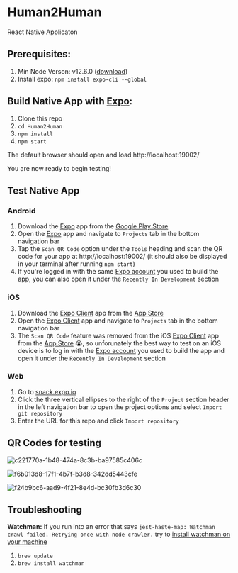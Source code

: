 # Human2Human

React Native Applicaton

## Prerequisites:

1. Min Node Verson: v12.6.0 ([download](https://nodejs.org/en/download/))
2. Install expo: `npm install expo-cli --global`

## Build Native App with [Expo](https://expo.io/features):

1. Clone this repo
2. `cd Human2Human`
3. `npm install`
4. `npm start`

The default browser should open and load http://localhost:19002/

You are now ready to begin testing!

## Test Native App

### Android

1. Download the [Expo](https://play.google.com/store/apps/details?id=host.exp.exponent&hl=en_CA) app from the [Google Play Store](https://play.google.com/store/)
2. Open the [Expo](https://play.google.com/store/apps/details?id=host.exp.exponent&hl=en_CA) app and navigate to `Projects` tab in the bottom navigation bar
3. Tap the `Scan QR Code` option under the `Tools` heading and scan the QR code for your app at http://localhost:19002/ (it should also be displayed in your terminal after running `npm start`)
4. If you're logged in with the same [Expo account](https://expo.io/signup) you used to build the app, you can also open it under the `Recently In Development` section

### iOS

1. Download the [Expo Client](https://apps.apple.com/ca/app/expo-client/id982107779) app from the [App Store](https://www.apple.com/ca/ios/app-store/)
2. Open the [Expo Client](https://apps.apple.com/ca/app/expo-client/id982107779) app and navigate to `Projects` tab in the bottom navigation bar
3. The `Scan QR Code` feature was removed from the iOS [Expo Client](https://apps.apple.com/ca/app/expo-client/id982107779) app from the [App Store](https://www.apple.com/ca/ios/app-store/) 😭, so unforunately the best way to test on an iOS device is to log in with the [Expo account](https://expo.io/signup) you used to build the app and open it under the `Recently In Development` section

### Web

1. Go to [snack.expo.io](https://snack.expo.io/)
2. Click the three vertical ellipses to the right of the `Project` section header in the left navigation bar to open the project options and select `Import git repository`
3. Enter the URL for this repo and click `Import repository`

## QR Codes for testing

![c221770a-1b48-474a-8c3b-ba97585c406c](https://user-images.githubusercontent.com/5456509/65389486-d4303100-dd24-11e9-8feb-9ef5130229dd.png)

![f6b013d8-17f1-4b7f-b3d8-342dd5443cfe](https://user-images.githubusercontent.com/5456509/65389492-dd210280-dd24-11e9-8a82-1a18c347d13a.png)

![f24b9bc6-aad9-4f21-8e4d-bc30fb3d6c30](https://user-images.githubusercontent.com/5456509/65389493-e316e380-dd24-11e9-8228-b42b27efbe24.png)

## Troubleshooting

**Watchman:**
If you run into an error that says
`jest-haste-map: Watchman crawl failed. Retrying once with node crawler.`
try to [install watchman on your machine](https://facebook.github.io/watchman/docs/install.html#build-install)

1. `brew update`
2. `brew install watchman`
